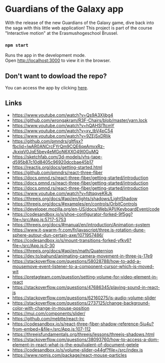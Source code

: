 # Guardians of the Galaxy app

With the release of the new Guardians of the Galaxy game, dive back into the saga with this little web application! This project is part of the course "Interactive motion" at the Erasmushogeschool Brussel.


### `npm start`

Runs the app in the development mode.\
Open [http://localhost:3000](http://localhost:3000) to view it in the browser.


## Don't want to dowload the repo?

You can access the app by clicking [here](https://interactive-motion-3dtoweb.herokuapp.com/).


## Links

-	https://www.youtube.com/watch?v=Qs9A3XIjbg4
-	https://github.com/wrongakram/R3F-Chairs/blob/master/yarn.lock
-	https://www.youtube.com/watch?v=hQAHSlTtcmY
-	https://www.youtube.com/watch?v=xy_tbV4pC54
-	https://www.youtube.com/watch?v=9ZEjSxDRIik
-	https://github.com/pmndrs/gltfjsx?fbclid=IwAR0ANCrcFYrQm9CQE6qeAmvxRz-JkxiqV0JqE5bey4eMGoN6XXO49l0GuMQ
-	https://sketchfab.com/3d-models/vhs-tape-d595b87c10d8405c96920dccbae45b17
-	https://reactjs.org/docs/getting-started.html
-	https://github.com/pmndrs/react-three-fiber
-	https://docs.pmnd.rs/react-three-fiber/getting-started/introduction
-	https://docs.pmnd.rs/react-three-fiber/getting-started/introduction
-	https://docs.pmnd.rs/react-three-fiber/getting-started/introduction
-	https://www.youtube.com/watch?v=fdtqqyeKRJk
-	https://threejs.org/docs/#api/en/lights/shadows/LightShadow
-	https://threejs.org/docs/#examples/en/controls/OrbitControls
-	https://developer.mozilla.org/en-US/docs/Web/API/KeyboardEvent/code
-	https://codesandbox.io/s/shoe-configurator-forked-9f5gg?file=/src/App.js:5717-5753
-	https://threejs.org/docs/#manual/en/introduction/Animation-system
-	https://www.it-swarm-fr.com/fr/javascript/three.js-rotation-dune-sphere-autour-dun-certain-axe/1071957486/
-	https://codesandbox.io/s/mount-transitions-forked-yfkv6?file=/src/App.js:0-30
-	https://threejs.org/docs/#api/en/math/Quaternion
-	https://dev.to/pahund/animating-camera-movement-in-three-js-17e9
-	https://stackoverflow.com/questions/58028788/how-to-add-a-mousemove-event-listener-to-a-component-cursor-which-is-moved-wit
-	https://pretagteam.com/question/setting-volume-for-video-element-in-react 
-	https://stackoverflow.com/questions/47686345/playing-sound-in-react-js
-	https://stackoverflow.com/questions/62160275/js-audio-volume-slider
-	https://stackoverflow.com/questions/2737125/change-background-color-with-change-in-mouse-position
-	https://mui.com/components/slider/
-	https://github.com/mebtte/react-lrc
-	https://codesandbox.io/s/react-three-fiber-shadow-reference-5ju4u?from-embed=&file=/src/App.js:107-112
-	https://threejsfundamentals.org/threejs/lessons/threejs-shadows.html
-	https://stackoverflow.com/questions/38093760/how-to-access-a-dom-element-in-react-what-is-the-equilvalent-of-document-getele
-	https://codesandbox.io/s/volume-slider-o44gf?file=/src/index.js
-	https://www.npmjs.com/package/react-mouse-particles
